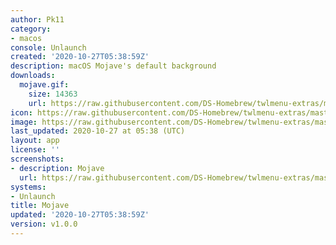 ```yaml
---
author: Pk11
category:
- macos
console: Unlaunch
created: '2020-10-27T05:38:59Z'
description: macOS Mojave's default background
downloads:
  mojave.gif:
    size: 14363
    url: https://raw.githubusercontent.com/DS-Homebrew/twlmenu-extras/master/_nds/TWiLightMenu/unlaunch/backgrounds/mojave.gif
icon: https://raw.githubusercontent.com/DS-Homebrew/twlmenu-extras/master/_nds/TWiLightMenu/unlaunch/backgrounds/mojave.gif
image: https://raw.githubusercontent.com/DS-Homebrew/twlmenu-extras/master/_nds/TWiLightMenu/unlaunch/backgrounds/mojave.gif
last_updated: 2020-10-27 at 05:38 (UTC)
layout: app
license: ''
screenshots:
- description: Mojave
  url: https://raw.githubusercontent.com/DS-Homebrew/twlmenu-extras/master/_nds/TWiLightMenu/unlaunch/backgrounds/mojave.gif
systems:
- Unlaunch
title: Mojave
updated: '2020-10-27T05:38:59Z'
version: v1.0.0
---
```

